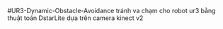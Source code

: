 #UR3-Dynamic-Obstacle-Avoidance 
tránh va chạm cho robot ur3 bằng thuật toán DstarLite dựa trên camera kinect v2
